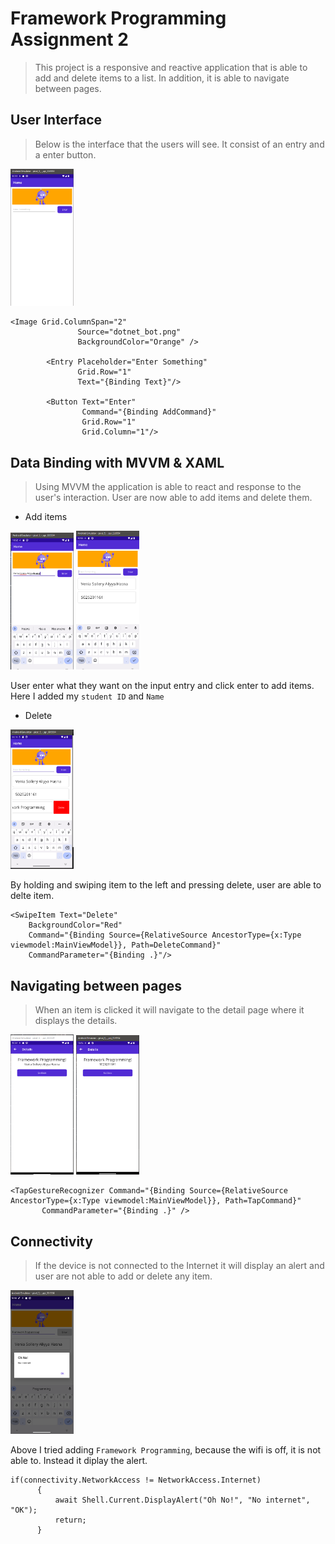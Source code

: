 # Framework Programming Assignment 2

> This project is a responsive and reactive application that is able to add and delete items to a list. In addition, it is able to navigate between pages.

## User Interface 
> Below is the interface that the users will see. It consist of an entry and a enter button.

<img src="/img/User Interface.png" width="20%" height="20%" />

```
<Image Grid.ColumnSpan="2"
               Source="dotnet_bot.png"
               BackgroundColor="Orange" />
        
        <Entry Placeholder="Enter Something"
               Grid.Row="1"
               Text="{Binding Text}"/>

        <Button Text="Enter" 
                Command="{Binding AddCommand}"
                Grid.Row="1"
                Grid.Column="1"/>
```

## Data Binding with MVVM & XAML
> Using MVVM the application is able to react and response to the user's interaction. User are now able to add items and delete them.
- Add items

<img src="/img/data_binding 1.png" width="20%" height="20%"/>   <img src="/img/data_binding 2.png" width="20%" height="20%" />

User enter what they want on the input entry and click enter to add items. 
Here I added my `student ID` and `Name`

- Delete
<img src="/img/delete.png" width="20%" height="20%"/>

By holding and swiping item to the left and pressing delete, user are able to delte item.

```
<SwipeItem Text="Delete"
    BackgroundColor="Red"
    Command="{Binding Source={RelativeSource AncestorType={x:Type viewmodel:MainViewModel}}, Path=DeleteCommand}"
    CommandParameter="{Binding .}"/>
```

## Navigating between pages 
> When an item is clicked it will navigate to the detail page where it displays the details.

<img src="/img/details.png" width="20%" height="20%"/>  <img src="/img/details 2.png" width="20%" height="20%"/>  

```
<TapGestureRecognizer Command="{Binding Source={RelativeSource AncestorType={x:Type viewmodel:MainViewModel}}, Path=TapCommand}"
       CommandParameter="{Binding .}" />
```
 
## Connectivity
> If the device is not connected to the Internet it will display an alert and user are not able to add or delete any item.

<img src="/img/connectivity.png" width="20%" height="20%"/> 

Above I tried adding `Framework Programming`, because the wifi is off, it is not able to. Instead it diplay the alert.

```
if(connectivity.NetworkAccess != NetworkAccess.Internet)
      {
          await Shell.Current.DisplayAlert("Oh No!", "No internet", "OK");
          return;
      }
```
